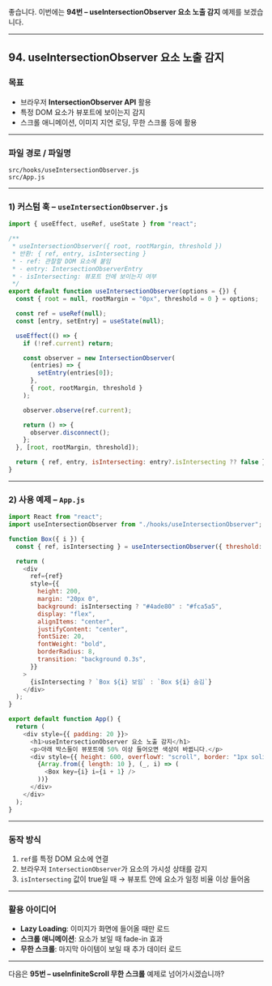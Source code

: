 좋습니다. 이번에는 **94번 – useIntersectionObserver 요소 노출 감지** 예제를 보겠습니다.

---

## 94. useIntersectionObserver 요소 노출 감지

### 목표

* 브라우저 **IntersectionObserver API** 활용
* 특정 DOM 요소가 뷰포트에 보이는지 감지
* 스크롤 애니메이션, 이미지 지연 로딩, 무한 스크롤 등에 활용

---

### 파일 경로 / 파일명

```
src/hooks/useIntersectionObserver.js
src/App.js
```

---

### 1) 커스텀 훅 – `useIntersectionObserver.js`

```javascript
import { useEffect, useRef, useState } from "react";

/**
 * useIntersectionObserver({ root, rootMargin, threshold })
 * 반환: { ref, entry, isIntersecting }
 * - ref: 관찰할 DOM 요소에 붙임
 * - entry: IntersectionObserverEntry
 * - isIntersecting: 뷰포트 안에 보이는지 여부
 */
export default function useIntersectionObserver(options = {}) {
  const { root = null, rootMargin = "0px", threshold = 0 } = options;

  const ref = useRef(null);
  const [entry, setEntry] = useState(null);

  useEffect(() => {
    if (!ref.current) return;

    const observer = new IntersectionObserver(
      (entries) => {
        setEntry(entries[0]);
      },
      { root, rootMargin, threshold }
    );

    observer.observe(ref.current);

    return () => {
      observer.disconnect();
    };
  }, [root, rootMargin, threshold]);

  return { ref, entry, isIntersecting: entry?.isIntersecting ?? false };
}
```

---

### 2) 사용 예제 – `App.js`

```javascript
import React from "react";
import useIntersectionObserver from "./hooks/useIntersectionObserver";

function Box({ i }) {
  const { ref, isIntersecting } = useIntersectionObserver({ threshold: 0.5 });

  return (
    <div
      ref={ref}
      style={{
        height: 200,
        margin: "20px 0",
        background: isIntersecting ? "#4ade80" : "#fca5a5",
        display: "flex",
        alignItems: "center",
        justifyContent: "center",
        fontSize: 20,
        fontWeight: "bold",
        borderRadius: 8,
        transition: "background 0.3s",
      }}
    >
      {isIntersecting ? `Box ${i} 보임` : `Box ${i} 숨김`}
    </div>
  );
}

export default function App() {
  return (
    <div style={{ padding: 20 }}>
      <h1>useIntersectionObserver 요소 노출 감지</h1>
      <p>아래 박스들이 뷰포트에 50% 이상 들어오면 색상이 바뀝니다.</p>
      <div style={{ height: 600, overflowY: "scroll", border: "1px solid #e5e7eb" }}>
        {Array.from({ length: 10 }, (_, i) => (
          <Box key={i} i={i + 1} />
        ))}
      </div>
    </div>
  );
}
```

---

### 동작 방식

1. `ref`를 특정 DOM 요소에 연결
2. 브라우저 `IntersectionObserver`가 요소의 가시성 상태를 감지
3. `isIntersecting` 값이 true일 때 → 뷰포트 안에 요소가 일정 비율 이상 들어옴

---

### 활용 아이디어

* **Lazy Loading**: 이미지가 화면에 들어올 때만 로드
* **스크롤 애니메이션**: 요소가 보일 때 fade-in 효과
* **무한 스크롤**: 마지막 아이템이 보일 때 추가 데이터 로드

---

다음은 **95번 – useInfiniteScroll 무한 스크롤** 예제로 넘어가시겠습니까?
